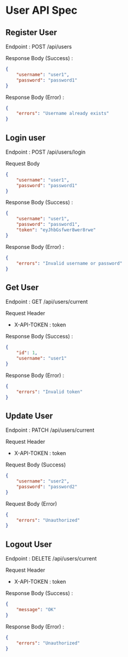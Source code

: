 # User API Spec

## Register User

Endpoint : POST /api/users


Response Body (Success) :

```json
{
    "username": "user1",
    "password": "password1"
}
```

Response Body (Error) :

```json
{
    "errors": "Username already exists"
}
```
 
## Login user

Endpoint : POST /api/users/login

Request Body

```json
{
    "username": "user1",
    "password": "password1"
}
```

Response Body (Success) :

```json
{
    "username": "user1",
    "password": "password1",
    "token": "eyJhbGsfwer8wer8rwe"
}
```

Response Body (Error) :

```json
{
    "errors": "Invalid username or password"
}
```

## Get User

Endpoint : GET /api/users/current

Request Header

- X-API-TOKEN : token   

Response Body (Success) :

```json
{
    "id": 1,
    "username": "user1"
}
```

Response Body (Error) :

```json
{
    "errors": "Invalid token"
}
```

## Update User

Endpoint : PATCH /api/users/current

Request Header

- X-API-TOKEN : token

Request Body (Success)

```json
{
    "username": "user2",
    "password": "password2"
}
```

Request Body (Error)

```json
{
    "errors": "Unauthorized"
}
```

## Logout User

Endpoint : DELETE /api/users/current

Request Header

- X-API-TOKEN : token

Response Body (Success) :

```json
{
    "message": "OK"
}
```

Response Body (Error) :

```json
{
    "errors": "Unauthorized"
}
```

